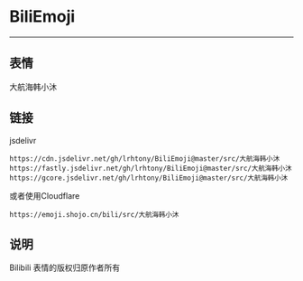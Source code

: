 # BiliEmoji
---
## 表情
大航海韩小沐
## 链接
jsdelivr
```
https://cdn.jsdelivr.net/gh/lrhtony/BiliEmoji@master/src/大航海韩小沐
https://fastly.jsdelivr.net/gh/lrhtony/BiliEmoji@master/src/大航海韩小沐
https://gcore.jsdelivr.net/gh/lrhtony/BiliEmoji@master/src/大航海韩小沐
```
或者使用Cloudflare
```
https://emoji.shojo.cn/bili/src/大航海韩小沐
```
## 说明
Bilibili 表情的版权归原作者所有
